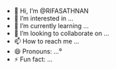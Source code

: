 - 👋 Hi, I’m @RIFASATHNAN
- 👀 I’m interested in ...
- 🌱 I’m currently learning ...
- 💞️ I’m looking to collaborate on ...
- 📫 How to reach me ...
- 😄 Pronouns: ...⁰
- ⚡ Fun fact: ...

<!---
RIFASATHNAN/RIFASATHNAN is a ✨ special ✨ repository because its `README.md` (this file) appears on your GitHub profile.
You can click the Preview link to take a look at your changes.
--->
